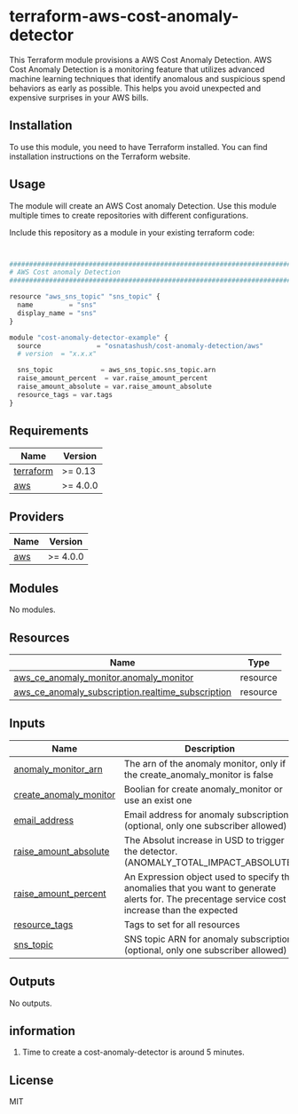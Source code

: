 # terraform-aws-cost-anomaly-detector

This Terraform module provisions a AWS Cost Anomaly Detection.
AWS Cost Anomaly Detection is a monitoring feature that utilizes advanced machine learning techniques that identify anomalous and suspicious spend behaviors as early as possible. This helps you avoid unexpected and expensive surprises in your AWS bills.

## Installation

To use this module, you need to have Terraform installed. You can find installation instructions on the Terraform website.

## Usage

The module will create an AWS Cost anomaly Detection.
Use this module multiple times to create repositories with different configurations.

Include this repository as a module in your existing terraform code:

```python


################################################################################
# AWS Cost anomaly Detection
################################################################################

resource "aws_sns_topic" "sns_topic" {
  name         = "sns"
  display_name = "sns"
}

module "cost-anomaly-detector-example" {
  source              = "osnatashush/cost-anomaly-detection/aws"
  # version  = "x.x.x"

  sns_topic            = aws_sns_topic.sns_topic.arn
  raise_amount_percent  = var.raise_amount_percent
  raise_amount_absolute = var.raise_amount_absolute
  resource_tags = var.tags
}


```

<!-- BEGIN_TF_DOCS -->
## Requirements

| Name | Version |
|------|---------|
| <a name="requirement_terraform"></a> [terraform](#requirement\_terraform) | >= 0.13 |
| <a name="requirement_aws"></a> [aws](#requirement\_aws) | >= 4.0.0 |

## Providers

| Name | Version |
|------|---------|
| <a name="provider_aws"></a> [aws](#provider\_aws) | >= 4.0.0 |

## Modules

No modules.

## Resources

| Name | Type |
|------|------|
| [aws_ce_anomaly_monitor.anomaly_monitor](https://registry.terraform.io/providers/hashicorp/aws/latest/docs/resources/ce_anomaly_monitor) | resource |
| [aws_ce_anomaly_subscription.realtime_subscription](https://registry.terraform.io/providers/hashicorp/aws/latest/docs/resources/ce_anomaly_subscription) | resource |

## Inputs

| Name | Description | Type | Default | Required |
|------|-------------|------|---------|:--------:|
| <a name="input_anomaly_monitor_arn"></a> [anomaly\_monitor\_arn](#input\_anomaly\_monitor\_arn) | The arn of the anomaly monitor, only if the create\_anomaly\_monitor is false | `string` | `""` | no |
| <a name="input_create_anomaly_monitor"></a> [create\_anomaly\_monitor](#input\_create\_anomaly\_monitor) | Boolian for create anomaly\_monitor or use an exist one | `bool` | `true` | no |
| <a name="input_email_address"></a> [email\_address](#input\_email\_address) | Email address for anomaly subscription (optional, only one subscriber allowed) | `string` | `""` | no |
| <a name="input_raise_amount_absolute"></a> [raise\_amount\_absolute](#input\_raise\_amount\_absolute) | The Absolut increase in USD to trigger the detector. (ANOMALY\_TOTAL\_IMPACT\_ABSOLUTE) | `string` | n/a | yes |
| <a name="input_raise_amount_percent"></a> [raise\_amount\_percent](#input\_raise\_amount\_percent) | An Expression object used to specify the anomalies that you want to generate alerts for. The precentage service cost increase than the expected | `string` | n/a | yes |
| <a name="input_resource_tags"></a> [resource\_tags](#input\_resource\_tags) | Tags to set for all resources | `map(string)` | `{}` | no |
| <a name="input_sns_topic"></a> [sns\_topic](#input\_sns\_topic) | SNS topic ARN for anomaly subscription (optional, only one subscriber allowed) | `string` | `""` | no |

## Outputs

No outputs.
<!-- END_TF_DOCS -->

## information

1. Time to create a cost-anomaly-detector is around 5 minutes.

## License

MIT
